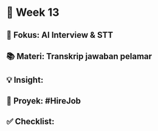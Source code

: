 # 📅 Week 13

## 🎯 Fokus: AI Interview & STT

## 📚 Materi: Transkrip jawaban pelamar

## 💡 Insight:

## 📌 Proyek: #HireJob

## ✅ Checklist:

